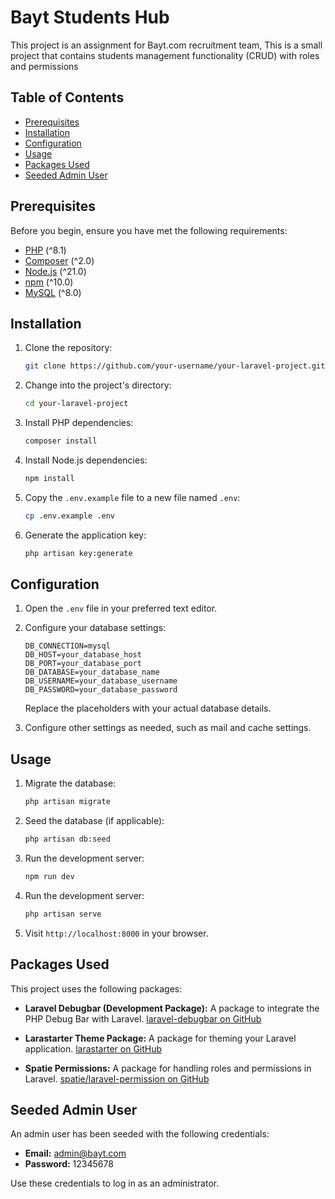 # Bayt Students Hub

This project is an assignment for Bayt.com recruitment team,
This is a small project that contains students management functionality (CRUD) with roles and permissions

## Table of Contents

- [Prerequisites](#prerequisites)
- [Installation](#installation)
- [Configuration](#configuration)
- [Usage](#usage)
- [Packages Used](#packages-used)
- [Seeded Admin User](#seeded-admin-user)

## Prerequisites

Before you begin, ensure you have met the following requirements:

- [PHP](https://www.php.net/) (^8.1)
- [Composer](https://getcomposer.org/) (^2.0)
- [Node.js](https://nodejs.org/) (^21.0)
- [npm](https://www.npmjs.com/) (^10.0)
- [MySQL](https://www.mysql.com/) (^8.0)

## Installation

1. Clone the repository:

    ```bash
    git clone https://github.com/your-username/your-laravel-project.git
    ```

2. Change into the project's directory:

    ```bash
    cd your-laravel-project
    ```

3. Install PHP dependencies:

    ```bash
    composer install
    ```

4. Install Node.js dependencies:

    ```bash
    npm install
    ```

5. Copy the `.env.example` file to a new file named `.env`:

    ```bash
    cp .env.example .env
    ```

6. Generate the application key:

    ```bash
    php artisan key:generate
    ```

## Configuration

1. Open the `.env` file in your preferred text editor.

2. Configure your database settings:

    ```env
    DB_CONNECTION=mysql
    DB_HOST=your_database_host
    DB_PORT=your_database_port
    DB_DATABASE=your_database_name
    DB_USERNAME=your_database_username
    DB_PASSWORD=your_database_password
    ```

    Replace the placeholders with your actual database details.

3. Configure other settings as needed, such as mail and cache settings.

## Usage

1. Migrate the database:

    ```bash
    php artisan migrate
    ```

2. Seed the database (if applicable):

    ```bash
    php artisan db:seed
    ```

3. Run the development server:

    ```bash
    npm run dev
    ```
    
4. Run the development server:

    ```bash
    php artisan serve
    ```

5. Visit `http://localhost:8000` in your browser.

## Packages Used

This project uses the following packages:

- **Laravel Debugbar (Development Package):** A package to integrate the PHP Debug Bar with Laravel. [laravel-debugbar on GitHub](https://github.com/barryvdh/laravel-debugbar)

- **Larastarter Theme Package:** A package for theming your Laravel application. [larastarter on GitHub](https://github.com/your-username/larastarter)

- **Spatie Permissions:** A package for handling roles and permissions in Laravel. [spatie/laravel-permission on GitHub](https://github.com/spatie/laravel-permission)

## Seeded Admin User

An admin user has been seeded with the following credentials:

- **Email:** admin@bayt.com
- **Password:** 12345678

Use these credentials to log in as an administrator.
